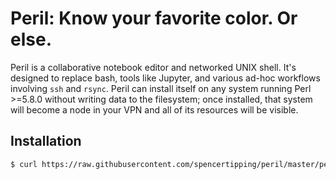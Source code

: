 # Peril: Know your favorite color. Or else.
Peril is a collaborative notebook editor and networked UNIX shell. It's
designed to replace bash, tools like Jupyter, and various ad-hoc workflows
involving `ssh` and `rsync`. Peril can install itself on any system running
Perl >=5.8.0 without writing data to the filesystem; once installed, that
system will become a node in your VPN and all of its resources will be visible.

## Installation
```sh
$ curl https://raw.githubusercontent.com/spencertipping/peril/master/peril | perl -
```

